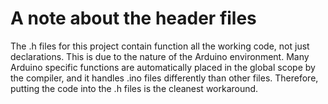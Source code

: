 # A note about the header files

The .h files for this project contain function all the working code, not just declarations. This is due to the nature of the Arduino environment. Many Arduino specific functions are automatically placed in the global scope by the compiler, and it handles .ino files differently than other files. Therefore, putting the code into the .h files is the cleanest workaround.